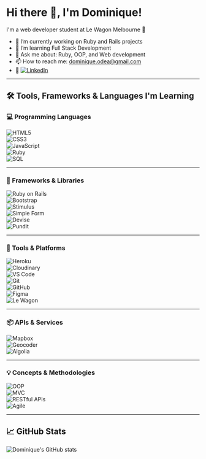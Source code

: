 # Hi there 👋, I'm Dominique!

I'm a web developer student at Le Wagon Melbourne 🚀

- 🔭 I’m currently working on Ruby and Rails projects
- 🌱 I’m learning Full Stack Development
- 💬 Ask me about: Ruby, OOP, and Web development
- 📫 How to reach me: dominique.odea@gmail.com
- 👔  [![LinkedIn](https://img.shields.io/badge/-LinkedIn-blue?style=for-the-badge&logo=linkedin&logoColor=white)](https://www.linkedin.com/in/dominique-o-dea-2987331aa)

---

## 🛠️ Tools, Frameworks & Languages I'm Learning

### 💻 Programming Languages
![HTML5](https://img.shields.io/badge/HTML5-E34F26?style=for-the-badge&logo=html5&logoColor=white)  
![CSS3](https://img.shields.io/badge/CSS3-1572B6?style=for-the-badge&logo=css3&logoColor=white)  
![JavaScript](https://img.shields.io/badge/JavaScript-F7DF1E?style=for-the-badge&logo=javascript&logoColor=black)  
![Ruby](https://img.shields.io/badge/Ruby-CC342D?style=for-the-badge&logo=ruby&logoColor=white)  
![SQL](https://img.shields.io/badge/SQL-336791?style=for-the-badge&logo=postgresql&logoColor=white)  

---

### 🔧 Frameworks & Libraries
![Ruby on Rails](https://img.shields.io/badge/Rails-CC0000?style=for-the-badge&logo=rubyonrails&logoColor=white)  
![Bootstrap](https://img.shields.io/badge/Bootstrap-7952B3?style=for-the-badge&logo=bootstrap&logoColor=white)  
![Stimulus](https://img.shields.io/badge/Stimulus-0DAD8D?style=for-the-badge&logo=stimulus&logoColor=white)  
![Simple Form](https://img.shields.io/badge/Simple%20Form-CC0000?style=for-the-badge&logo=rubygems&logoColor=white)  
![Devise](https://img.shields.io/badge/Devise-CC0000?style=for-the-badge&logo=rubygems&logoColor=white)  
![Pundit](https://img.shields.io/badge/Pundit-FFCC00?style=for-the-badge&logo=policy&logoColor=black)  

---

### 🧰 Tools & Platforms
![Heroku](https://img.shields.io/badge/Heroku-430098?style=for-the-badge&logo=heroku&logoColor=white)  
![Cloudinary](https://img.shields.io/badge/Cloudinary-3448C5?style=for-the-badge&logo=cloudinary&logoColor=white)  
![VS Code](https://img.shields.io/badge/VS%20Code-007ACC?style=for-the-badge&logo=visual-studio-code&logoColor=white)  
![Git](https://img.shields.io/badge/Git-F05032?style=for-the-badge&logo=git&logoColor=white)  
![GitHub](https://img.shields.io/badge/GitHub-181717?style=for-the-badge&logo=github&logoColor=white)  
![Figma](https://img.shields.io/badge/Figma-F24E1E?style=for-the-badge&logo=figma&logoColor=white)  
![Le Wagon](https://img.shields.io/badge/Le%20Wagon-DD0031?style=for-the-badge&logo=data:image/svg+xml;base64,PHN2ZyBmaWxsPSIjZmZmIiB2aWV3Qm94PSIwIDAgNDAwIDQwMCIgd2lkdGg9IjMwIiBoZWlnaHQ9IjMwIiB4bWxucz0iaHR0cDovL3d3dy53My5vcmcvMjAwMC9zdmciPjxjaXJjbGUgY3g9IjIwMCIgY3k9IjIwMCIgcj0iMTgwIiBmaWxsPSIjZDAwMzEzIi8+PHBhdGggZD0iTTIwMCAxMTBjMzcuMSAwIDY3LjIgMzAgNjcuMiA2N3Y0Mi4zYzAgMzctMzAgNjcuMi02Ny4yIDY3LjItMzcuMSAwLTY3LjItMzAtNjcuMi02Ny4yVjE3N2MwLTM3LjEgMzAtNjcgNjcuMi02N3oiIGZpbGw9IiNmZmYiLz48L3N2Zz4=)

---

### 📦 APIs & Services
![Mapbox](https://img.shields.io/badge/Mapbox-4264FB?style=for-the-badge&logo=mapbox&logoColor=white)  
![Geocoder](https://img.shields.io/badge/Geocoder-0DAD8D?style=for-the-badge&logo=googlemaps&logoColor=white)  
![Algolia](https://img.shields.io/badge/Algolia-5468FF?style=for-the-badge&logo=algolia&logoColor=white)  

---

### 💡 Concepts & Methodologies
![OOP](https://img.shields.io/badge/Object--Oriented%20Programming-000000?style=for-the-badge&logo=codewars&logoColor=white)  
![MVC](https://img.shields.io/badge/MVC-2C3E50?style=for-the-badge&logo=framework&logoColor=white)  
![RESTful APIs](https://img.shields.io/badge/RESTful%20API-FF6F00?style=for-the-badge&logo=api&logoColor=white)  
![Agile](https://img.shields.io/badge/Agile-FF9F1C?style=for-the-badge&logo=scrumalliance&logoColor=white)

---

## 📈 GitHub Stats
![Dominique's GitHub stats](https://github-readme-stats.vercel.app/api?username=dominiqueodea&show_icons=true&theme=dracula)
